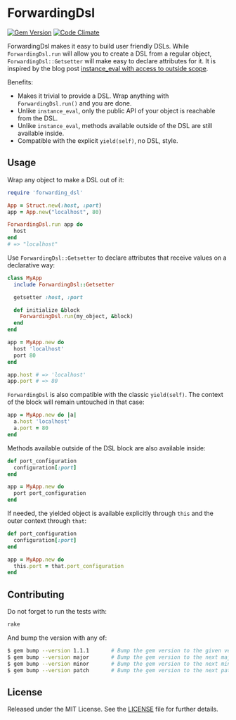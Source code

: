 # ForwardingDsl

[![Gem Version](https://badge.fury.io/rb/forwarding_dsl.svg)](http://badge.fury.io/rb/forwarding_dsl)
[![Code Climate](https://codeclimate.com/github/manuelmorales/forwarding-dsl/badges/gpa.svg)](https://codeclimate.com/github/manuelmorales/forwarding-dsl)

ForwardingDsl makes it easy to build user friendly DSLs.
While `ForwardingDsl.run` will allow you to create a DSL from a regular object,
`ForwardingDsl::Getsetter` will make easy to declare attributes for it.
It is inspired by the blog post [instance_eval with access to outside scope](http://djellemah.com/blog/2013/10/09/instance-eval-with-access-to-outside-scope/).

Benefits:

* Makes it trivial to provide a DSL. Wrap anything with `ForwardingDsl.run()` and you are done.
* Unlike `instance_eval`, only the public API of your object is reachable from the DSL.
* Unlike `instance_eval`, methods available outside of the DSL are still available inside.
* Compatible with the explicit `yield(self)`, no DSL, style.


## Usage

Wrap any object to make a DSL out of it:

```ruby
require 'forwarding_dsl'

App = Struct.new(:host, :port)
app = App.new("localhost", 80)

ForwardingDsl.run app do
  host
end
# => "localhost"
```

Use `ForwardingDsl::Getsetter` to declare attributes that receive values
on a declarative way:

```ruby
class MyApp
  include ForwardingDsl::Getsetter

  getsetter :host, :port

  def initialize &block
    ForwardingDsl.run(my_object, &block)
  end
end

app = MyApp.new do
  host 'localhost'
  port 80
end

app.host # => 'localhost'
app.port # => 80
```

`ForwardingDsl` is also compatible with the classic `yield(self)`.
The context of the block will remain untouched in that case:

```ruby
app = MyApp.new do |a|
  a.host 'localhost'
  a.port = 80
end
```

Methods available outside of the DSL block are also available inside:

```ruby
def port_configuration
  configuration[:port]
end

app = MyApp.new do
  port port_configuration
end
```

If needed, the yielded object is available explicitly through `this`
and the outer context through `that`:

```ruby
def port_configuration
  configuration[:port]
end

app = MyApp.new do
  this.port = that.port_configuration
end
```


## Contributing

Do not forget to run the tests with:

```bash
rake
```

And bump the version with any of:

```bash
$ gem bump --version 1.1.1       # Bump the gem version to the given version number
$ gem bump --version major       # Bump the gem version to the next major level (e.g. 0.0.1 to 1.0.0)
$ gem bump --version minor       # Bump the gem version to the next minor level (e.g. 0.0.1 to 0.1.0)
$ gem bump --version patch       # Bump the gem version to the next patch level (e.g. 0.0.1 to 0.0.2)
```


## License

Released under the MIT License.
See the [LICENSE](LICENSE.txt) file for further details.

